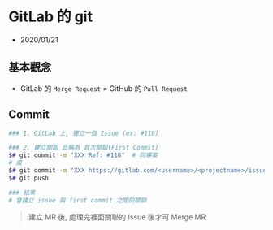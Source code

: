 # GitLab 的 git

- 2020/01/21

## 基本觀念

- GitLab 的 `Merge Request` = GitHub 的 `Pull Request`


## Commit

```bash
### 1. GitLab 上, 建立一個 Issue (ex: #118)

### 2. 建立關聯 此稱為 首次關聯(First Commit)
$# git commit -m "XXX Ref: #118"  # 同專案
# 或
$# git commit -m "XXX https://gitlab.com/<username>/<projectname>/issues/#118>"  # (跨專案)
$# git push

### 結果
# 會建立 issue 與 first commit 之間的關聯
```

> 建立 MR 後, 處理完裡面關聯的 Issue 後才可 Merge MR
>
